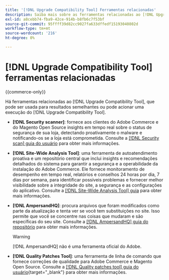 ```yaml
---
title: '[!DNL Upgrade Compatibility Tool] Ferramentas relacionadas'
description: Saiba mais sobre as ferramentas relacionadas ao [!DNL Upgrade Compatibility Tool] no seu projeto do Adobe Commerce.
exl-id: a8cebb74-fba9-42ce-914b-b8fb6c7f53bf
source-git-commit: 95ffff39d82cc9027fa633dffedf15193040802d
workflow-type: tm+mt
source-wordcount: '216'
ht-degree: 0%

---
```


# [!DNL Upgrade Compatibility Tool] ferramentas relacionadas

{{commerce-only}}

Há ferramentas relacionadas ao [!DNL Upgrade Compatibility Tool], que pode ser usada para resultados semelhantes ou pode acionar uma execução do [!DNL Upgrade Compatibility Tool].

- **[!DNL Security scanner]**: fornece aos clientes do Adobe Commerce e do Magento Open Source insights em tempo real sobre o status de segurança de sua loja, detectando proativamente o malware e notificando-os se a loja está comprometida. Consulte a [[!DNL Security scan] guia do usuário](https://docs.magento.com/user-guide/magento/security-scan.html) para obter mais informações.

- **[!DNL Site-Wide Analysis Tool]**: uma ferramenta de autoatendimento proativa e um repositório central que inclui insights e recomendações detalhados do sistema para garantir a segurança e a operabilidade da instalação do Adobe Commerce. Ele fornece monitoramento de desempenho em tempo real, relatórios e conselhos 24 horas por dia, 7 dias por semana, para identificar possíveis problemas e fornecer melhor visibilidade sobre a integridade do site, a segurança e as configurações do aplicativo. Consulte a [[!DNL Site-Wide Analysis Tool] guia](../../tools/site-wide-analysis-tool/intro.md) para obter mais informações.

- **[!DNL AmpersandHQ]**: procura arquivos que foram modificados como parte da atualização e tenta ver se você tem substituições no site. Isso permite que você se concentre nas coisas que mudaram e são específicas do seu site. Consulte a [[!DNL AmpersandHQ] guia do repositório](https://github.com/AmpersandHQ) para obter mais informações.

  >[!WARNING]
  >
  >[!DNL AmpersandHQ] não é uma ferramenta oficial do Adobe.

- **[!DNL Quality Patches Tool]**: uma ferramenta de linha de comando que fornece correções de qualidade para Adobe Commerce e Magento Open Source. Consulte a [[!DNL Quality patches tool] guia do usuário](https://experienceleague.adobe.com/tools/commerce-quality-patches/index.html){target="_blank"} para obter mais informações.

